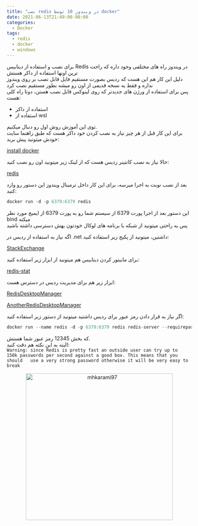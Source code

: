 ```yaml
---
title: "نصب redis در ویندوز 10 توسط docker"
date: 2021-06-13T21:49:00-00:00
categories:
  - Docker
tags:
  - redis
  - docker
  - windows
---
```


برای نصب و استفاده از دیتابیس Redis در ویندوز راه های مختلفی وجود داره که راحت ترین اونها استفاده از داکر هستش  
دلیل این کار هم این هست که ردیس بصورت مستقیم فایل قابل نصب بر روی ویندوز نداره و فقط یه نسخه قدیمی از اون رو میشه بطور مستقیم نصب کرد  
پس برای استفاده از ورژن های جدیدتر که روی لینوکس قابل نصب هستن، دوتا راه کلی هست:  

 - استفاده از داکر
 - استفاده از wsl

توی این آموزش روش اول رو دنبال میکنیم.  
برای این کار قبل از هر چیز نیاز به نصب کردن خود داکر هست که طبق راهنما سایت خودش میتونید پیش برید:  

[install docker](https://docs.docker.com/docker-for-windows/install/)  

حالا نیاز به نصب کانتینر ردیس هست که از لینک زیر میتونید اون رو نصب کنید:  

[redis](https://hub.docker.com/_/redis)  

بعد از نصب نوبت به اجرا میرسه، برای این کار داخل ترمینال ویندوز این دستور رو وارد کنید:  

```c#
docker run -d -p 6379:6379 redis
```

این دستور بعد از اجرا پورت 6379 از سیستم شما رو به پورت 6379 از ایمیج مورد نظر bind میکنه  
پس به راحتی میتونید از شبکه یا برنامه های لوکال خودتون بهش دسترسی داشته باشید  

اگه نیاز به استفاده از ردیس در .net داشتین، میتونید از پکیج زیر استفاده کنید:  

[StackExchange](https://github.com/StackExchange/StackExchange.Redis)  

برای مانیتور کردن دیتابیس هم میتونید از ابزار زیر استفاده کنید:  

[redis-stat](https://github.com/junegunn/redis-stat)  

ابزار زیر هم برای مدیریت ردیس در دسترس هست:  

[RedisDesktopManager](https://github.com/uglide/RedisDesktopManager)  

[AnotherRedisDesktopManager](https://github.com/qishibo/AnotherRedisDesktopManager)  

اگر نیاز به قرار دادن رمز عبور برای ردیس داشتید میتونید از دستور زیر استفاده کنید:  

```c#
docker run --name redis -d -p 6379:6379 redis redis-server --requirepass "12345"
```

که بخش 12345 رمز عبور شما هستش.  
البته به این نکته هم دقت کنید:  
``
Warning: since Redis is pretty fast an outside user can try up to  
150k passwords per second against a good box. This means that you should  
use a very strong password otherwise it will be very easy to break
``

<p align="center" >
  <img src="https://i.postimg.cc/KzgWWFbq/redis.png" alt="mhkarami97" width="400" />
</p>
